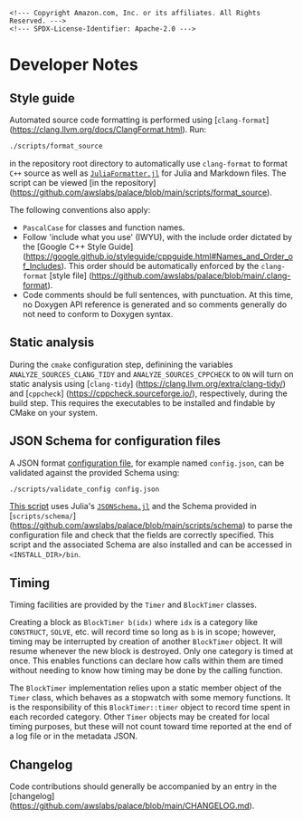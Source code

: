 ```@raw html
<!--- Copyright Amazon.com, Inc. or its affiliates. All Rights Reserved. --->
<!--- SPDX-License-Identifier: Apache-2.0 --->
```

# Developer Notes

## Style guide

Automated source code formatting is performed using [`clang-format`]
(https://clang.llvm.org/docs/ClangFormat.html). Run:

```bash
./scripts/format_source
```

in the repository root directory to automatically use `clang-format` to format `C++` source
as well as [`JuliaFormatter.jl`](https://github.com/domluna/JuliaFormatter.jl) for Julia and
Markdown files. The script can be viewed [in the repository]
(https://github.com/awslabs/palace/blob/main/scripts/format_source).

The following conventions also apply:

  - `PascalCase` for classes and function names.
  - Follow 'include what you use' (IWYU), with the include order dictated by the
    [Google C++ Style Guide]
    (https://google.github.io/styleguide/cppguide.html#Names_and_Order_of_Includes). This
    order should be automatically enforced by the `clang-format` [style file]
    (https://github.com/awslabs/palace/blob/main/.clang-format).
  - Code comments should be full sentences, with punctuation. At this time, no Doxygen API
    reference is generated and so comments generally do not need to conform to Doxygen
    syntax.

## Static analysis

During the `cmake` configuration step, definining the variables `ANALYZE_SOURCES_CLANG_TIDY`
and `ANALYZE_SOURCES_CPPCHECK` to `ON` will turn on static analysis using [`clang-tidy`]
(https://clang.llvm.org/extra/clang-tidy/) and [`cppcheck`]
(https://cppcheck.sourceforge.io/), respectively, during the build step. This requires the
executables to be installed and findable by CMake on your system.

## JSON Schema for configuration files

A JSON format [configuration file](config/config.md), for example named `config.json`, can
be validated against the provided Schema using:

```bash
./scripts/validate_config config.json
```

[This script](https://github.com/awslabs/palace/blob/main/scripts/validate_config) uses
Julia's [`JSONSchema.jl`](https://github.com/fredo-dedup/JSONSchema.jl) and the Schema
provided in [`scripts/schema/`]
(https://github.com/awslabs/palace/blob/main/scripts/schema) to parse the configuration
file and check that the fields are correctly specified. This script and the associated
Schema are also installed and can be accessed in `<INSTALL_DIR>/bin`.

## Timing

Timing facilities are provided by the `Timer` and `BlockTimer` classes.

Creating a block as `BlockTimer b(idx)` where `idx` is a category like `CONSTRUCT`, `SOLVE`,
etc. will record time so long as `b` is in scope; however, timing may be interrupted by
creation of another `BlockTimer` object. It will resume whenever the new block is destroyed.
Only one category is timed at once. This enables functions can declare how calls within them
are timed without needing to know how timing may be done by the calling function.

The `BlockTimer` implementation relies upon a static member object of the `Timer` class,
which behaves as a stopwatch with some memory functions. It is the responsibility of this
`BlockTimer::timer` object to record time spent in each recorded category. Other `Timer`
objects may be created for local timing purposes, but these will not count toward time
reported at the end of a log file or in the metadata JSON.

## Changelog

Code contributions should generally be accompanied by an entry in the [changelog]
(https://github.com/awslabs/palace/blob/main/CHANGELOG.md).
